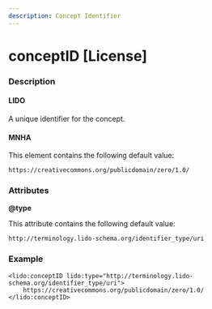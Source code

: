 ```yaml
---
description: Concept Identifier
---
```


# conceptID \[License\]

### Description

#### LIDO

A unique identifier for the concept.

#### MNHA

This element contains the following default value:

`https://creativecommons.org/publicdomain/zero/1.0/`

### Attributes

**@type**

This attribute contains the following default value:

`http://terminology.lido-schema.org/identifier_type/uri`

### Example

```markup
<lido:conceptID lido:type="http://terminology.lido-schema.org/identifier_type/uri">
    https://creativecommons.org/publicdomain/zero/1.0/
</lido:conceptID>
```

